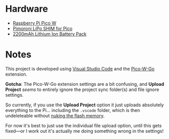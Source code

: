 # Hardware

- [Raspberry Pi Pico W](https://shop.pimoroni.com/products/raspberry-pi-pico-w?variant=40059369619539)
- [Pimoroni LiPo SHIM for Pico](https://shop.pimoroni.com/products/pico-lipo-shim?variant=32369543086163)
- [2200mAh Lithium Ion Battery Pack](https://shop.pimoroni.com/products/lithium-ion-battery-pack?variant=23417820359)

# Notes

This project is developed using [Visual Studio Code](https://code.visualstudio.com/) and the [Pico-W-Go](https://github.com/paulober/Pico-W-Go) extension.

**Gotcha**: The Pico-W-Go extension settings are a bit confusing, and **Upload Project** _seems_ to entirely ignore the project sync folder(s) and file ignore settings. 

So currently, if you use the **Upload Project** option it just uploads absolutely everything to the Pi... including the `.vscode` folder, which is then undeleteable without [nuking the flash memory](https://www.raspberrypi.com/documentation/microcontrollers/raspberry-pi-pico.html#resetting-flash-memory).

For now it's best to just use the individual file upload option, until this gets fixed—or I work out it's actually me doing something wrong in the settings!
